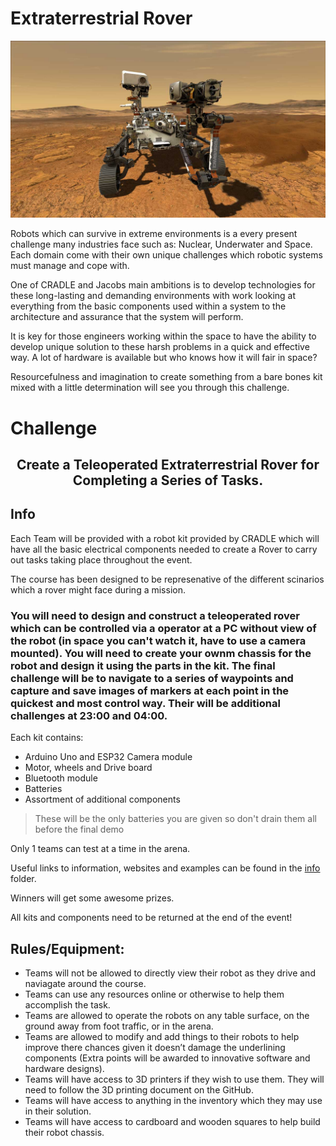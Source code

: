 # Extraterrestrial Rover

![Rover](Rover.jpg?raw=true "Perseverance Rover https://mars.nasa.gov/mars2020/")

Robots which can survive in extreme environments is a every present challenge many industries face such as: Nuclear, Underwater and Space. Each domain come with their own unique challenges which robotic systems must manage and cope with. 

One of CRADLE and Jacobs main ambitions is to develop technologies for these long-lasting and demanding environments with work looking at everything from the basic components used within a system to the architecture and assurance that the system will perform.

It is key for those engineers working within the space to have the ability to develop unique solution to these harsh problems in a quick and effective way. A lot of hardware is available but who knows how it will fair in space? 

Resourcefulness and imagination to create something from a bare bones kit mixed with a little determination will see you through this challenge.

# Challenge

## <div align="center"> Create a Teleoperated Extraterrestrial Rover for Completing a Series of Tasks. </div>

## Info

Each Team will be provided with a robot kit provided by CRADLE which will have all the basic electrical components needed to create a Rover to carry out tasks taking place throughout the event.

The course has been designed to be represenative of the different scinarios which a rover might face during a mission.

### You will need to design and construct a teleoperated rover which can be controlled via a operator at a PC without view of the robot (in space you can't watch it, have to use a camera mounted). You will need to create your ownm chassis for the robot and design it using the parts in the kit. The final challenge will be to navigate to a series of waypoints and capture and save images of markers at each point in the quickest and most control way. Their will be additional challenges at 23:00 and 04:00.

Each kit contains:
- Arduino Uno and ESP32 Camera module
- Motor, wheels and Drive board
- Bluetooth module
- Batteries 
- Assortment of additional components

> These will be the only batteries you are given so don't drain them all before the final demo


Only 1 teams can test at a time in the arena.

Useful links to information, websites and examples can be found in the [info](info) folder.

Winners will get some awesome prizes.

All kits and components need to be returned at the end of the event!


## Rules/Equipment:
- Teams will not be allowed to directly view their robot as they drive and naviagate around the course.
-	Teams can use any resources online or otherwise to help them accomplish the task. 
-	Teams are allowed to operate the robots on any table surface, on the ground away from foot traffic, or in the arena.
-	Teams are allowed to modify and add things to their robots to help improve there chances given it doesn’t damage the underlining components (Extra points will be awarded to innovative software and hardware designs).
-	Teams will have access to 3D printers if they wish to use them. They will need to follow the 3D printing document on the GitHub.
-	Teams will have access to anything in the inventory which they may use in their solution.
-	Teams will have access to cardboard and wooden squares to help build their robot chassis.
